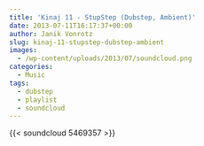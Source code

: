 ```yaml
---
title: 'Kinaj 11 - StupStep (Dubstep, Ambient)'
date: 2013-07-11T16:17:37+00:00
author: Janik Vonrotz
slug: kinaj-11-stupstep-dubstep-ambient
images:
  - /wp-content/uploads/2013/07/soundcloud.png
categories:
  - Music
tags:
  - dubstep
  - playlist
  - soundcloud
---
```

{{< soundcloud 5469357 >}}